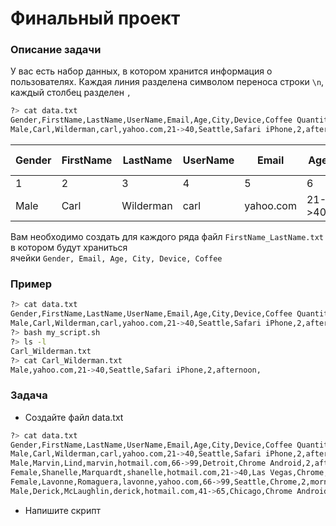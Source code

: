 # Финальный проект

### Описание задачи
У вас есть набор данных, в котором хранится информация о пользователях.
Каждая линия разделена символом переноса строки `\n`, каждый столбец разделен `,`


```sh
?> cat data.txt
Gender,FirstName,LastName,UserName,Email,Age,City,Device,Coffee Quantity,OrderAt
Male,Carl,Wilderman,carl,yahoo.com,21->40,Seattle,Safari iPhone,2,afternoon
```

| Gender | FirstName | LastName | UserName | Email | Age | City | Device | Coffee Quantity | OrderAt |
|--------|-----------|----------|----------|-------|-----|------|--------|-----------------|---------|
|1|2|3|4|5|6|7|8|9|10|
|Male|Carl|Wilderman|carl|yahoo.com|21->40|Seattle|Safari iPhone|2|afternoon|


Вам необходимо создать для каждого ряда файл `FirstName_LastName.txt` в котором будут храниться \
ячейки `Gender, Email, Age, City, Device, Coffee`

### Пример

```sh
?> cat data.txt
Gender,FirstName,LastName,UserName,Email,Age,City,Device,Coffee Quantity,Order At,
Male,Carl,Wilderman,carl,yahoo.com,21->40,Seattle,Safari iPhone,2,afternoon,
?> bash my_script.sh
?> ls -l
Carl_Wilderman.txt
?> cat Carl_Wilderman.txt
Male,yahoo.com,21->40,Seattle,Safari iPhone,2,afternoon,
```

### Задача

- Создайте файл data.txt
```sh
?> cat data.txt
Gender,FirstName,LastName,UserName,Email,Age,City,Device,Coffee Quantity,Order At
Male,Carl,Wilderman,carl,yahoo.com,21->40,Seattle,Safari iPhone,2,afternoon
Male,Marvin,Lind,marvin,hotmail.com,66->99,Detroit,Chrome Android,2,afternoon
Female,Shanelle,Marquardt,shanelle,hotmail.com,21->40,Las Vegas,Chrome,1,afternoon
Female,Lavonne,Romaguera,lavonne,yahoo.com,66->99,Seattle,Chrome,2,morning
Male,Derick,McLaughlin,derick,hotmail.com,41->65,Chicago,Chrome Android,1,afternoon
```
- Напишите скрипт
